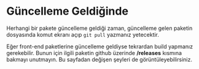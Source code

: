 # Güncelleme Geldiğinde
Herhangi bir pakete güncelleme geldiği zaman, güncelleme gelen paketin dosyasında komut ekranı açıp `git pull` yazmanız yetecektir.

Eğer front-end paketlerine güncelleme geldiyse tekrardan build yapmanız gerekebilir. Bunun için ilgili paketin github üzerinde **/releases** kısmına bakmayı unutmayın. Bu sayfadan değişen şeyleri de görüntüleyebilirsiniz.